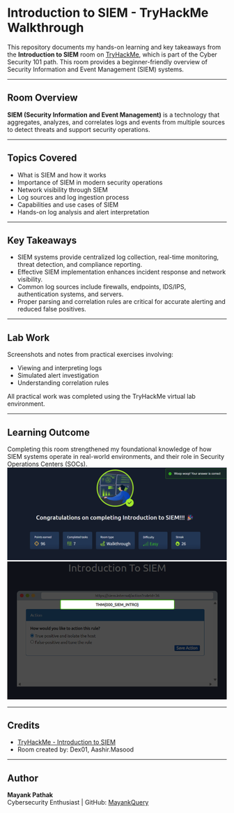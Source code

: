 # Introduction to SIEM - TryHackMe Walkthrough

This repository documents my hands-on learning and key takeaways from the **Introduction to SIEM** room on [TryHackMe](https://tryhackme.com/room/introductiontosiem), which is part of the Cyber Security 101 path. This room provides a beginner-friendly overview of Security Information and Event Management (SIEM) systems.

---

## Room Overview

**SIEM (Security Information and Event Management)** is a technology that aggregates, analyzes, and correlates logs and events from multiple sources to detect threats and support security operations.

---

## Topics Covered

- What is SIEM and how it works
- Importance of SIEM in modern security operations
- Network visibility through SIEM
- Log sources and log ingestion process
- Capabilities and use cases of SIEM
- Hands-on log analysis and alert interpretation

---

## Key Takeaways

- SIEM systems provide centralized log collection, real-time monitoring, threat detection, and compliance reporting.
- Effective SIEM implementation enhances incident response and network visibility.
- Common log sources include firewalls, endpoints, IDS/IPS, authentication systems, and servers.
- Proper parsing and correlation rules are critical for accurate alerting and reduced false positives.

---

## Lab Work

Screenshots and notes from practical exercises involving:

- Viewing and interpreting logs
- Simulated alert investigation
- Understanding correlation rules

All practical work was completed using the TryHackMe virtual lab environment.

---

## Learning Outcome

Completing this room strengthened my foundational knowledge of how SIEM systems operate in real-world environments, and their role in Security Operations Centers (SOCs).
![Room Completion](https://github.com/MayankQuery/tryhackme-writeups/blob/main/introduction-to-siem/images/introduction-to-siem-completion.png)
![Room Practice](https://github.com/MayankQuery/tryhackme-writeups/blob/main/introduction-to-siem/images/introduction-to-siem-practice.png)

---

## Credits

- [TryHackMe - Introduction to SIEM](https://tryhackme.com/room/introductiontosiem)
- Room created by: Dex01, Aashir.Masood

---

## Author

**Mayank Pathak**  
Cybersecurity Enthusiast | GitHub: [MayankQuery](https://github.com/MayankQuery)

